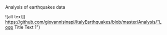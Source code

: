Analysis of earthquakes data 


![alt text]( https://github.com/giovannisinapi/ItalyEarthquakes/blob/master/Analysis/"Logo Title Text 1")